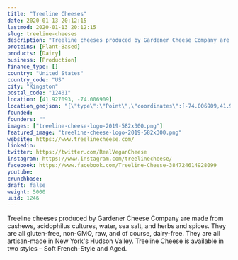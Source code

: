 ```yaml
---
title: "Treeline Cheeses"
date: 2020-01-13 20:12:15
lastmod: 2020-01-13 20:12:15
slug: treeline-cheeses
description: "Treeline cheeses produced by Gardener Cheese Company are made from cashews, acidophilus cultures, water, sea salt, and herbs and spices. They are all gluten-free, non-GMO, raw, and of course, dairy-free. They are all artisan-made in New York's Hudson Valley. Treeline Cheese is available in two styles – Soft French-Style and Aged."
proteins: [Plant-Based]
products: [Dairy]
business: [Production]
finance_type: []
country: "United States"
country_code: "US"
city: "Kingston"
postal_code: "12401"
location: [41.927093, -74.006909]
location_geojson: "{\"type\":\"Point\",\"coordinates\":[-74.006909,41.927093]}"
founded: 
founders: ""
images: ["treeline-cheese-logo-2019-582x300.png"]
featured_image: "treeline-cheese-logo-2019-582x300.png"
website: https://www.treelinecheese.com/
linkedin: 
twitter: https://twitter.com/RealVeganCheese
instagram: https://www.instagram.com/treelinecheese/
facebook: https://www.facebook.com/Treeline-Cheese-384724614928099
youtube: 
crunchbase: 
draft: false
weight: 5000
uuid: 1246
---
```

Treeline cheeses produced by Gardener Cheese Company are made from cashews, acidophilus cultures, water, sea salt, and herbs and spices. They are all gluten-free, non-GMO, raw, and of course, dairy-free. They are all artisan-made in New York's Hudson Valley. Treeline Cheese is available in two styles – Soft French-Style and Aged.
